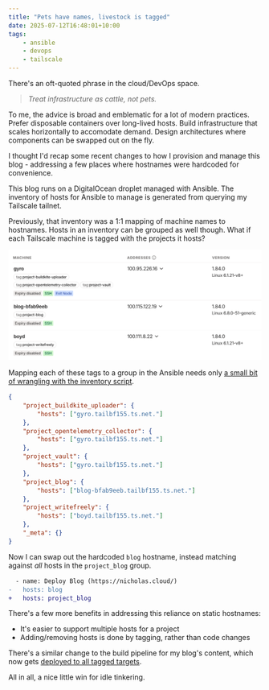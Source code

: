 ```yaml
---
title: "Pets have names, livestock is tagged"
date: 2025-07-12T16:48:01+10:00
tags:
    - ansible
    - devops
    - tailscale
---
```


There's an oft-quoted phrase in the cloud/DevOps space.

> _Treat infrastructure as cattle, not pets._

To me, the advice is broad and emblematic for a lot of modern practices. Prefer disposable containers over long-lived hosts. Build infrastructure that scales horizontally to accomodate demand. Design architectures where components can be swapped out on the fly.

I thought I'd recap some recent changes to how I provision and manage this blog - addressing a few places where hostnames were hardcoded for convenience.

<!--more-->

This blog runs on a DigitalOcean droplet managed with Ansible. The inventory of hosts for Ansible to manage is generated from querying my Tailscale tailnet.

Previously, that inventory was a 1:1 mapping of machine names to hostnames. Hosts in an inventory can be grouped as well though. What if each Tailscale machine is tagged with the projects it hosts?

![A web console listing several machines, each with tags corresponding to different software projects](./tailscale-machines.png)

Mapping each of these tags to a group in the Ansible needs only [a small bit of wrangling with the inventory script](https://github.com/nchlswhttkr/hosting/blob/07cd9a23575b92abf3115a9020676390cf7fad32/deploy/inventory.py).

```json
{
    "project_buildkite_uploader": {
        "hosts": ["gyro.tailbf155.ts.net."]
    },
    "project_opentelemetry_collector": {
        "hosts": ["gyro.tailbf155.ts.net."]
    },
    "project_vault": {
        "hosts": ["gyro.tailbf155.ts.net."]
    },
    "project_blog": {
        "hosts": ["blog-bfab9eeb.tailbf155.ts.net."]
    },
    "project_writefreely": {
        "hosts": ["boyd.tailbf155.ts.net."]
    },
    "_meta": {}
}
```

Now I can swap out the hardcoded `blog` hostname, instead matching against _all_ hosts in the `project_blog` group.

```diff
  - name: Deploy Blog (https://nicholas.cloud/)
-   hosts: blog
+   hosts: project_blog
```

There's a few more benefits in addressing this reliance on static hostnames:

-   It's easier to support multiple hosts for a project
-   Adding/removing hosts is done by tagging, rather than code changes

There's a similar change to the build pipeline for my blog's content, which now gets [deployed to all tagged targets](https://github.com/nchlswhttkr/website/blob/1e41ea007f60ea95d2e08dcc6eb69a3bf98260d3/.buildkite/deploy.sh).

All in all, a nice little win for idle tinkering.
